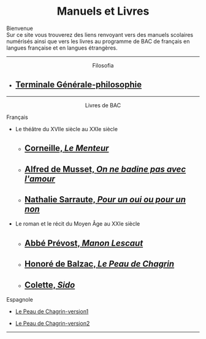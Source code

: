 <html>
 <title>Mathématiques</title>
 <head>
    <meta charset="utf-8"/>
    <link href="style.css" rel="stylesheet" type="text/css"/>
    <meta name="viewport" content="width=device-width, initial-scale=1">
    <link rel="stylesheet" href="https://www.w3schools.com/w3css/4/w3.css">
    <meta name="viewport" content="width=device-width, initial-scale=1" />
    <link rel="stylesheet" href="https://www.w3schools.com/w3css/4/w3.css" />
    <script src="s.js" data-import=""></script>
 </head>
 <body onload="body()">
 <center><h1 id="h1">Manuels et Livres</h1></center>
 <p id="para34"> Bienvenue<br>Sur ce site vous trouverez des liens renvoyant vers des manuels scolaires numérisés ainsi que vers les livres au programme de BAC de français en langues française et en langues étrangères.</p>
 <hr>
 <center><p id="para2">Filosofia</p></center>
 <ul>
     <li><h2><a href="https://www.calameo.com/read/005158893318cf29d5e2c"  target="_blank">Terminale Générale-philosophie</a></h2></li>
 </ul>
 <hr>
 <center><p id="para2">Livres de BAC</p></center>
  <p id="para3">Français</p>
  <ul>
    <li><p id="para4">Le théâtre du XVIIe siècle au XXIe siècle</p>
        <ul>
            <li><h2><a href="https://www.theatre-classique.fr/pages/pdf/CORNEILLEP_MENTEUR.pdf"  target="_blank"> Corneille, <i>Le Menteur</i></a></h2></li>
            <li><h2><a href="https://beq.ebooksgratuits.com/vents/Musset-badine.pdf"  target="_blank"> Alfred de Musset, <i>On ne badine pas avec l'amour</i></a></h2></li>
            <li><h2><a href="1/Pour-un-oui-ou-pour-un-non.pdf"  target="_blank"> Nathalie Sarraute, <i>Pour un oui ou pour un non </i></a></h2></li>
        </ul>
    </li>
        <li><p id="para4">Le roman et le récit du Moyen Âge au XXIe siècle</p>
        <ul>
            <li><h2><a href="https://beq.ebooksgratuits.com/vents/Prevost-Lescaut.pdf"  target="_blank"> Abbé Prévost, <i>Manon Lescaut</i></a></h2></li>
            <li><h2><a href="https://beq.ebooksgratuits.com/balzac/Balzac-67.pdf"  target="_blank">Honoré de Balzac, <i>Le Peau de Chagrin</i></a></h2></li>
            <li><h2><a href="https://www.ebooksgratuits.com/html/colette_sido.html#_Toc122105859"  target="_blank"> Colette, <i>Sido </i></a></h2></li>
        </ul>
    </li>
  </ul>

 <p id="para3">Espagnole</p>
 <ul>
     <li><a href="https://backend.educ.ar/refactor_resource/get-attachment/3448"><p id="para34">Le Peau de Chagrin-version1</p></a></li>
      <li><a href="https://cdn.preterhuman.net/texts/literature/in_spanish/Honorato%20de%20Balzac%20-%20La%20piel%20de%20Zapa.pdf"><p id="para34">Le Peau de Chagrin-version2</p></a></li>
 </ul>

 <hr>